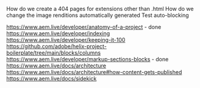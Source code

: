 How do we create a 404 pages for extensions other than .html
How do we change the image renditions automatically generated
Test auto-blocking


https://www.aem.live/developer/anatomy-of-a-project - done
    https://www.aem.live/developer/indexing
    https://www.aem.live/developer/keeping-it-100
    https://github.com/adobe/helix-project-boilerplate/tree/main/blocks/columns
https://www.aem.live/developer/markup-sections-blocks - done
https://www.aem.live/docs/architecture
    https://www.aem.live/docs/architecture#how-content-gets-published
    https://www.aem.live/docs/sidekick
    